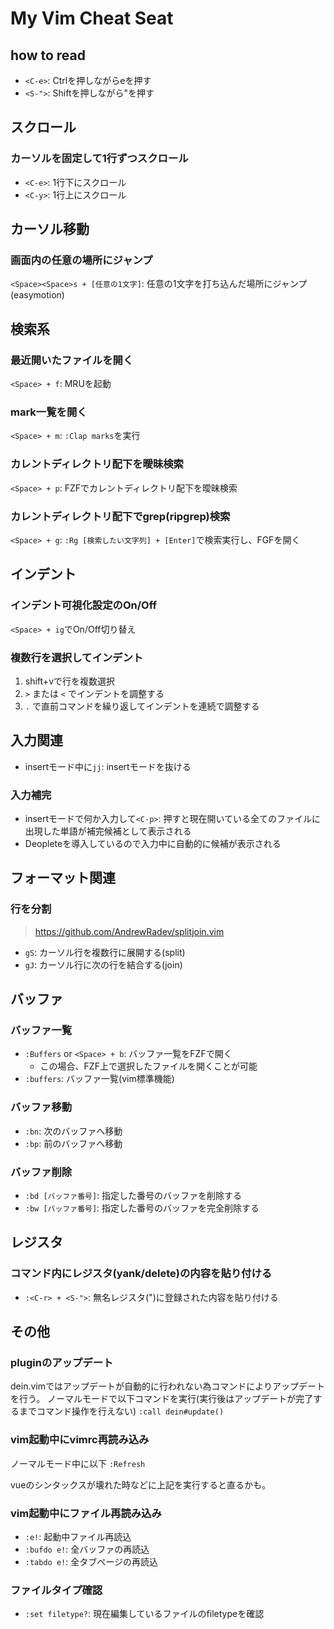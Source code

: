 # My Vim Cheat Seat

## how to read

- `<C-e>`: Ctrlを押しながらeを押す
- `<S-">`: Shiftを押しながら"を押す

## スクロール

### カーソルを固定して1行ずつスクロール

- `<C-e>`: 1行下にスクロール
- `<C-y>`: 1行上にスクロール

## カーソル移動

### 画面内の任意の場所にジャンプ

`<Space><Space>s + [任意の1文字]`: 任意の1文字を打ち込んだ場所にジャンプ(easymotion)

## 検索系

### 最近開いたファイルを開く

`<Space> + f`: MRUを起動

### mark一覧を開く

`<Space> + m`: `:Clap marks`を実行

### カレントディレクトリ配下を曖昧検索

`<Space> + p`: FZFでカレントディレクトリ配下を曖昧検索

### カレントディレクトリ配下でgrep(ripgrep)検索

`<Space> + g`: `:Rg [検索したい文字列] + [Enter]`で検索実行し、FGFを開く

## インデント

### インデント可視化設定のOn/Off

`<Space> + ig`でOn/Off切り替え

### 複数行を選択してインデント

1. shift+vで行を複数選択
2. `>` または `<` でインデントを調整する
3. `.` で直前コマンドを繰り返してインデントを連続で調整する

## 入力関連

- insertモード中に`jj`: insertモードを抜ける

### 入力補完

- insertモードで何か入力して`<C-p>`: 押すと現在開いている全てのファイルに出現した単語が補完候補として表示される
- Deopleteを導入しているので入力中に自動的に候補が表示される

## フォーマット関連

### 行を分割

> https://github.com/AndrewRadev/splitjoin.vim

- `gS`: カーソル行を複数行に展開する(split)
- `gJ`: カーソル行に次の行を結合する(join)

## バッファ

### バッファ一覧

- `:Buffers` or `<Space> + b`: バッファ一覧をFZFで開く
  - この場合、FZF上で選択したファイルを開くことが可能
- `:buffers`: バッファ一覧(vim標準機能)

### バッファ移動

- `:bn`: 次のバッファへ移動
- `:bp`: 前のバッファへ移動

### バッファ削除

- `:bd [バッファ番号]`: 指定した番号のバッファを削除する
- `:bw [バッファ番号]`: 指定した番号のバッファを完全削除する

## レジスタ

### コマンド内にレジスタ(yank/delete)の内容を貼り付ける

- `:<C-r> + <S-">`: 無名レジスタ(")に登録された内容を貼り付ける

## その他

### pluginのアップデート

dein.vimではアップデートが自動的に行われない為コマンドによりアップデートを行う。
ノーマルモードで以下コマンドを実行(実行後はアップデートが完了するまでコマンド操作を行えない)
`:call dein#update()`

### vim起動中にvimrc再読み込み

ノーマルモード中に以下
`:Refresh`

vueのシンタックスが壊れた時などに上記を実行すると直るかも。

### vim起動中にファイル再読み込み

- `:e!`: 起動中ファイル再読込
- `:bufdo e!`: 全バッファの再読込
- `:tabdo e!`: 全タブページの再読込

### ファイルタイプ確認

- `:set filetype?`: 現在編集しているファイルのfiletypeを確認
